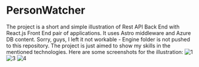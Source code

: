# PersonWatcher
The project is a short and simple illustration of Rest API Back End with React.js Front End pair of applications. It uses Astro middleware and Azure DB content.
Sorry, guys, I left it not workable - Engine folder is not pushed to this repository. The project is just aimed to show my skills in the mentioned technologies. 
Here are some screenshots for the illustration:
![1](https://user-images.githubusercontent.com/125572952/235594892-0e2ea814-4757-4464-be16-439d3e82e539.jpg)
![3](https://user-images.githubusercontent.com/125572952/235595723-8d73a0b5-605d-4f67-b92e-83d4e451332a.jpg)
![4](https://user-images.githubusercontent.com/125572952/235595730-11de32cd-d52a-40e5-9083-98352e9879b1.jpg)

